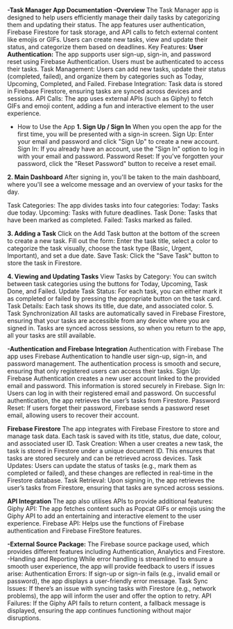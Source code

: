 **-Task Manager App Documentation
-Overview**
The Task Manager app is designed to help users efficiently manage their daily tasks by categorizing them and updating their status. The app features user authentication, Firebase Firestore for task storage, and API calls to fetch external content like emojis or GIFs. Users can create new tasks, view and update their status, and categorize them based on deadlines.
Key Features:
**User Authentication:** The app supports user sign-up, sign-in, and password reset using Firebase Authentication. Users must be authenticated to access their tasks.
Task Management: Users can add new tasks, update their status (completed, failed), and organize them by categories such as Today, Upcoming, Completed, and Failed.
Firebase Integration: Task data is stored in Firebase Firestore, ensuring tasks are synced across devices and sessions.
API Calls: The app uses external APIs (such as Giphy) to fetch GIFs and emoji content, adding a fun and interactive element to the user experience.
- How to Use the App
**1. Sign Up / Sign In**
When you open the app for the first time, you will be presented with a sign-in screen.
Sign Up: Enter your email and password and click "Sign Up" to create a new account.
Sign In: If you already have an account, use the "Sign In" option to log in with your email and password.
Password Reset: If you've forgotten your password, click the "Reset Password" button to receive a reset email.

**2. Main Dashboard**
After signing in, you'll be taken to the main dashboard, where you'll see a welcome message and an overview of your tasks for the day.


Task Categories: The app divides tasks into four categories:
Today: Tasks due today.
Upcoming: Tasks with future deadlines.
Task Done: Tasks that have been marked as completed.
Failed: Tasks marked as failed.

**3. Adding a Task**
Click on the Add Task button at the bottom of the screen to create a new task.
Fill out the form: Enter the task title, select a color to categorize the task visually, choose the task type (Basic, Urgent, Important), and set a due date.
Save Task: Click the "Save Task" button to store the task in Firestore.


**4. Viewing and Updating Tasks**
View Tasks by Category: You can switch between task categories using the buttons for Today, Upcoming, Task Done, and Failed.
Update Task Status: For each task, you can either mark it as completed or failed by pressing the appropriate button on the task card.
Task Details: Each task shows its title, due date, and associated color.
5. Task Synchronization
All tasks are automatically saved in Firebase Firestore, ensuring that your tasks are accessible from any device where you are signed in.
Tasks are synced across sessions, so when you return to the app, all your tasks are still available.

**-Authentication and Firebase Integration**
Authentication with Firebase
The app uses Firebase Authentication to handle user sign-up, sign-in, and password management. The authentication process is smooth and secure, ensuring that only registered users can access their tasks.
Sign Up: Firebase Authentication creates a new user account linked to the provided email and password. This information is stored securely in Firebase.
Sign In: Users can log in with their registered email and password. On successful authentication, the app retrieves the user’s tasks from Firestore.
Password Reset: If users forget their password, Firebase sends a password reset email, allowing users to recover their account.

**Firebase Firestore**
The app integrates with Firebase Firestore to store and manage task data. Each task is saved with its title, status, due date, colour, and associated user ID.
Task Creation: When a user creates a new task, the task is stored in Firestore under a unique document ID. This ensures that tasks are stored securely and can be retrieved across devices.
Task Updates: Users can update the status of tasks (e.g., mark them as completed or failed), and these changes are reflected in real-time in the Firestore database.
Task Retrieval: Upon signing in, the app retrieves the user’s tasks from Firestore, ensuring that tasks are synced across sessions.

**API Integration**
The app also utilises APIs to provide additional features:
Giphy API: The app fetches content such as Popcat GIFs or emojis using the Giphy API to add an entertaining and interactive element to the user experience.
Firebase API: Helps use the functions of Firebase authentication and Firebase FireStore features.
	

**-External Source Package:**
The Firebase source package used, which provides different features including Authentication, Analytics and Firestore.
-Handling and Reporting
While error handling is streamlined to ensure a smooth user experience, the app will provide feedback to users if issues arise:
Authentication Errors: If sign-up or sign-in fails (e.g., invalid email or password), the app displays a user-friendly error message.
Task Sync Issues: If there’s an issue with syncing tasks with Firestore (e.g., network problems), the app will inform the user and offer the option to retry.
API Failures: If the Giphy API fails to return content, a fallback message is displayed, ensuring the app continues functioning without major disruptions.

